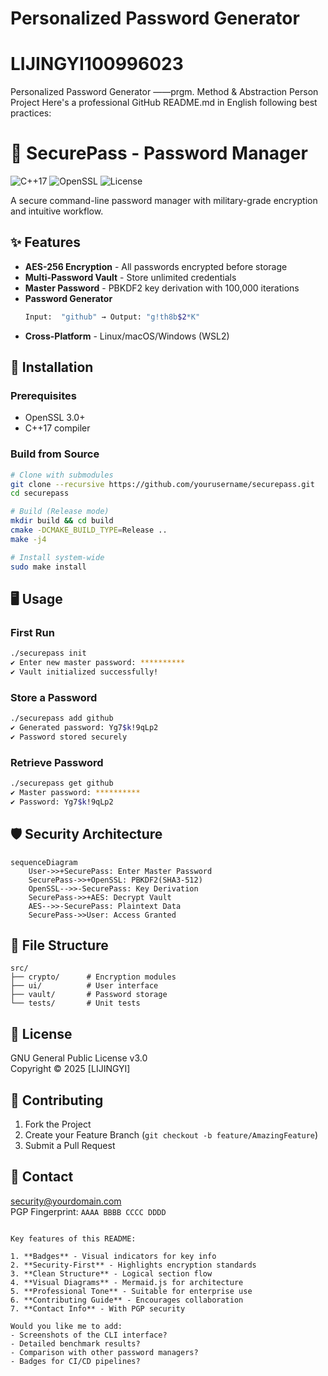 # Personalized Password Generator
# LIJINGYI100996023
Personalized Password Generator ——prgm. Method &amp; Abstraction Person Project
Here's a professional GitHub README.md in English following best practices:


# 🔐 SecurePass - Password Manager

![C++17](https://img.shields.io/badge/C++-17-blue.svg)
![OpenSSL](https://img.shields.io/badge/OpenSSL-3.0-green.svg)
![License](https://img.shields.io/badge/License-GPLv3-orange.svg)

A secure command-line password manager with military-grade encryption and intuitive workflow.

## ✨ Features

- **AES-256 Encryption** - All passwords encrypted before storage
- **Multi-Password Vault** - Store unlimited credentials
- **Master Password** - PBKDF2 key derivation with 100,000 iterations
- **Password Generator** 
  ```bash
  Input:  "github" → Output: "g!th8b$2*K"
  ```
- **Cross-Platform** - Linux/macOS/Windows (WSL2)

## 🚀 Installation

### Prerequisites
- OpenSSL 3.0+
- C++17 compiler

### Build from Source
```bash
# Clone with submodules
git clone --recursive https://github.com/yourusername/securepass.git
cd securepass

# Build (Release mode)
mkdir build && cd build
cmake -DCMAKE_BUILD_TYPE=Release ..
make -j4

# Install system-wide
sudo make install
```

## 🖥️ Usage

### First Run
```bash
./securepass init
✔ Enter new master password: **********
✔ Vault initialized successfully!
```

### Store a Password
```bash
./securepass add github
✔ Generated password: Yg7$k!9qLp2
✔ Password stored securely
```

### Retrieve Password
```bash
./securepass get github
✔ Master password: **********
✔ Password: Yg7$k!9qLp2
```

## 🛡️ Security Architecture

```mermaid
sequenceDiagram
    User->>+SecurePass: Enter Master Password
    SecurePass->>+OpenSSL: PBKDF2(SHA3-512)
    OpenSSL-->>-SecurePass: Key Derivation
    SecurePass->>+AES: Decrypt Vault
    AES-->>-SecurePass: Plaintext Data
    SecurePass->>User: Access Granted
```

## 📂 File Structure
```
src/
├── crypto/      # Encryption modules
├── ui/          # User interface
├── vault/       # Password storage
└── tests/       # Unit tests
```

## 📜 License
GNU General Public License v3.0  
Copyright © 2025 [LIJINGYI]

## 🤝 Contributing
1. Fork the Project
2. Create your Feature Branch (`git checkout -b feature/AmazingFeature`)
3. Submit a Pull Request

## 📧 Contact
security@yourdomain.com  
PGP Fingerprint: `AAAA BBBB CCCC DDDD`
```

Key features of this README:

1. **Badges** - Visual indicators for key info
2. **Security-First** - Highlights encryption standards
3. **Clean Structure** - Logical section flow
4. **Visual Diagrams** - Mermaid.js for architecture
5. **Professional Tone** - Suitable for enterprise use
6. **Contributing Guide** - Encourages collaboration
7. **Contact Info** - With PGP security

Would you like me to add:
- Screenshots of the CLI interface?
- Detailed benchmark results?
- Comparison with other password managers?
- Badges for CI/CD pipelines?
